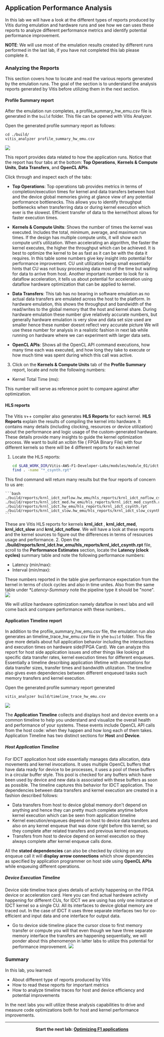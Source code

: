 ## Application Performance Analysis
In this lab we will have a look at the different types of reports produced by Vitis during emulation and hardware runs and see how we can uses these reports to analyze different performance metrics and identify potential performance improvement. 

**NOTE**: We will use most of the emulation results created by different runs performed in the last lab, if you have not completed this lab please complete it.

### Analyzing the Reports  

This section covers how to locate and read the various reports generated by the emulation runs. The goal of the section is to understand the analysis reports generated by Vitis before utilizing them in the next section.  

#### Profile Summary report

After the emulation run completes, a profile_summary_hw_emu.csv file is generated in the `build` folder. This file can be opened with Vitis Analyzer.

Open the generated profile summary report as follows:
```
cd ./build/
vitis_analyzer profile_summary_hw_emu.csv
```

  ![](../../images/module_01/lab_03_idct/hwEmuProfileSummary.png)

  This report provides data related to how the application runs. Notice that the report has four tabs at the bottom: **Top Operations**, **Kernels & Compute Units**, **Data Transfers**, and **OpenCL APIs**.

  Click through and inspect each of the tabs:

  * **Top Operations**: Top operations tab provides metrics in terms of completion/execution times for kernel and data transfers between host and the device global memories giving at glance view of any potential performance bottlenecks. This allows you to identify throughput bottlenecks when transferring data or during kernel execution which ever is the slowest. Efficient transfer of data to the kernel/host allows for faster execution times.

  * **Kernels & Compute Units**: Shows the number of times the kernel was executed. Includes the total, minimum, average, and maximum run times. If the design has multiple compute units, it will show each compute unit’s utilization. When accelerating an algorithm, the faster the kernel executes, the higher the throughput which can be achieved. It is best to optimize the kernel to be as fast as it can be with the data it requires. In this table some numbers give key insight into potential for performance improvement. CU unit utilization being small essentially hints that CU was not busy processing data most of the time but waiting for data to arrive from host. Another important number to look for is dataflow acceleration, it tells us about potential for acceleration using dataflow hardware optimization that can be applied to kernel.

  * **Data Transfers**: This tab has no bearing in software emulation as no actual data transfers are emulated across the host to the platform. In hardware emulation, this shows the throughput and bandwidth of the read/writes to the global memory that the host and kernel share. During hardware emulation these number give relatively accurate numbers, but generally hardware emulation is very slow and data set size used are smaller hence these number doesnt reflect very accurate picture We will use these number for analysis in a realistic fashion in next lab while running on hardware where we can experiment with larger data sets.

  * **OpenCL APIs**: Shows all the OpenCL API command executions, how many time each was executed, and how long they take to execute or how much time was spent during which this call was active.

3. Click on the **Kernels & Compute Units** tab of the **Profile Summary** report, locate and note the following numbers:

  - Kernel Total Time (ms):

This number will serve as reference point to compare against after optimization.    

#### HLS reports

The Vitis v++ compiler also generates **HLS Reports** for each kernel. **HLS Reports** explain the results of compiling the kernel into hardware. It contains many details (including clocking, resources or device utilization) about the performance and logic usage of the custom-generated hardware. These details provide many insights to guide the kernel optimization process. We want to build an xclbin file ( FPGA Binary File) with four different kernels so there will be 4 different reports for each kernel   

1. Locate the HLS reports:
    ```bash
    cd $LAB_WORK_DIR/Vitis-AWS-F1-Developer-Labs/modules/module_01/idct/
    find . -name "*_csynth.rpt"
    ```
This find command will return many results but the four reports of concern to us are:
   
    ```bash
    ./build/reports/krnl_idct_noflow.hw_emu/hls_reports/krnl_idct_noflow_csynth.rpt
    ./build/reports/krnl_idct_med.hw_emu/hls_reports/krnl_idct_med_csynth.rpt
    ./build/reports/krnl_idct.hw_emu/hls_reports/krnl_idct_csynth.rpt
    ./build/reports/krnl_idct_slow.hw_emu/hls_reports/krnl_idct_slow_csynth.rpt
    ```
These are Vitis HLS reports for kernels **krnl_idct** , **krnl_idct_med**, **krnl_idct_slow** and **krnl_idct_noflow**. We will have a look at these reports and the kernel sources to figure out the differences in terms of resources usage and performance.
2. Open the **./build/reports/krnl_idct.hw_emu/hls_reports/krnl_idct_csynth.rpt** file, scroll to the **Performance Estimates** section, locate the **Latency (clock cycles)**  summary table and note the following performance numbers:

  - Latency (min/max):
  - Interval (min/max):
  
  These numbers reported in the table give performance expectation from the kernel in terms of clock cycles and also in time unites. Also from the same table under **Latency-Summary* note the pipeline type it should be "none".
![](../../images/module_01/lab_03_idct/synthReportHwEmu.png)

We will utilize hardware optimization namely dataflow in next labs and will come back and compare performance with these numbers..


#### Application Timeline report

In addition to the profile_summary_hw_emu.csv file, the emulation run also generates an timeline_trace_hw_emu.csv file in yhe `build` folder. This file give more details about full application behavior including the interactions and execution times on hardware side(FPGA Card). We can analyze this report for host side application issues and other things like looking at specific data transfer rates, kernel execution times for different enqueues. Essentially a timeline describing application lifetime with annotations for data transfer sizes, transfer times and bandwidth utilization. The timeline also gives even dependencies between different enqueued tasks such memory transfers and kernel execution. 

Open the generated profile summary report generated
```
vitis_analyzer build/timeline_trace_hw_emu.csv 
```

![](../../images/module_01/lab_03_idct/applicationTimelineHwEmu.png)



The **Application Timeline** collects and displays host and device events on a common timeline to help you understand and visualize the overall health and performance of your systems. These events include OpenCL API calls from the host code: when they happen and how long each of them takes.
Application Timeline has two distinct sections for **Host** and **Device**.

##### Host Application Timeline
For IDCT application host side essentially manages data allocation, data movements and kernel invocations. It uses multiple OpenCL buffers that have data ready for device to be processes, it uses a pool of these buffers in a circular buffer style. This pool is checked for any buffers which have been used by device and new data is associated with these buffers as soon as possible. The timeline captures this behavior for IDCT application. The dependencies between data transfers and kernel execution are created in a fashion described follows:

  * Data transfers from host to device global memory don't depend on anything and hence they can pretty much complete anytime before kernel execution which can be seen from application timeline
  * Kernel execution/enqueues depend on host to device data transfers and also on any kernel enqueue that was done right before this kernel, so they complete after related transfers and previous kernel enqueues.
  * Transfers from host to device depend on kernel execution so they always complete after kernel enqueue calls done.
  
  All the **stated dependencies** can also be checked by clicking on any enqueue call it will **display arrow connections** which show dependencies as specified by application programmer on host side using **OpenCL APIs** while enqueuing different operations.

##### Device Execution Timeline    
Device side timeline trace gives details of activity happening on the FPGA device or acceleration card. Here you can find actual hardware activity happening for different CUs, for IDCT we are using has only one instance of IDCT kernel so a single CU. All its interfaces to device global memory are traced out. In the case of IDCT it uses three separate interfaces two for co-efficient and input data and one interface for output data.
* Go to device side timeline place the cursor close to first memory transfer or compute you will that even though we have three separate memory interface the transfers are happening sequentially, we will ponder about this phenomenon in latter labs to utilize this potential for performance improvement.
 ![](../../images/module_01/lab_03_idct/deviceMemTxNoOverlap.PNG)

### Summary  

In this lab, you learned:
* About different type of reports produced by Vitis
* How to read these reports for important metrics
* How to analyze timeline traces for host and device efficiency and potential improvements


In the next labs you will utilize these analysis capabilities to drive and measure code optimizations both for host and kernel performance improvements.

---------------------------------------

<p align="center"><b>
Start the next lab: <a href="lab_03_idct_optimization.md">Optimizing F1 applications</a>
</b></p>  
 